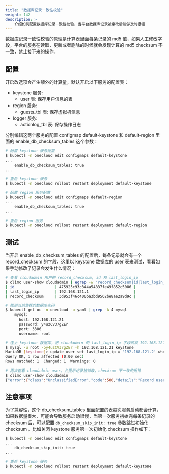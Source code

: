 ```yaml
---
title: "数据库记录一致性校验"
weight: 142
description: >
    介绍如何配置数据库记录一致性校验，当平台数据库记录被窜改后能够及时报错
---
```


数据库记录一致性校验的原理是计算表里面每条记录的 md5 值，如果人工修改字段，平台的服务在读取，更新或者删除的时候就会发现计算的 md5 checksum 不一致，禁止接下来的操作。

## 配置

开启改选项会产生额外的计算量。默认开启以下服务的配置表：

- keystone 服务:
    - user 表: 保存用户信息的表
- region 服务:
    - guests_tbl 表: 保存虚拟机信息
- logger 服务:
    - actionlog_tbl 表: 保存操作日志

分别编辑这两个服务的配置 configmap default-keystone 和 default-region 里面的 enable_db_checksum_tables 这个参数：

```bash
# 配置 keystone 服务配置
$ kubectl -n onecloud edit configmaps default-keystone
...
    enable_db_checksum_tables: true
...

# 重启 keystone 服务
$ kubectl -n onecloud rollout restart deployment default-keystone

# 配置 region 服务配置
$ kubectl -n onecloud edit configmaps default-region
...
    enable_db_checksum_tables: true
...

# 重启 region 服务
$ kubectl -n onecloud rollout restart deployment default-region
```

## 测试

当开启 enable_db_checksum_tables 的配置后，每条记录就会有一个 record_checksum 的字段，这里以 keystone 数据库的 user 表来测试，看看如果手动修改了记录会发生什么情况：

```bash
# 查看 cloudadmin 用户的 record_checksum, id 和 last_login_ip
$ climc user-show cloudadmin | egrep -w 'record_checksum|id|last_login_ip'
| id                  | 475925c93c344a54837fe49f852c5086 |
| last_login_ip       | 192.168.121.1                    |
| record_checksum     | 3d953f46c400ba3bd9562be8ae2a9d9c |

# 找到当前集群的数据库密码
$ kubectl get oc -n onecloud -o yaml | grep -A 4 mysql
    mysql:
      host: 192.168.121.21
      password: y4uzCV37gZEr
      port: 3306
      username: root

# 连上 keystone 数据库，把 cloudadmin 的 last_login_ip 字段改成 192.168.121.2
$ mysql -u root -py4uzCV37gZEr -h 192.168.121.21 keystone
MariaDB [keystone]> update user set last_login_ip = '192.168.121.2' where id = '475925c93c344a54837fe49f852c5086';
Query OK, 1 row affected (0.00 sec)
Rows matched: 1  Changed: 1  Warnings: 0

# 再次查看 cloudadmin user，会提示记录被修改，checksum 不一致的报错
$ climc user-show cloudadmin
{"error":{"class":"UnclassifiedError","code":500,"details":"Record user(475925c93c344a54837fe49f852c5086) checksum changed, expected(3d953f46c400ba3bd9562be8ae2a9d9c) != calculated(701f345054c8fee78cebb130730c8ba0)","request":{"headers":{"User-Agent":"yunioncloud-go/201708","X-Auth-Token":"*"},"method":"GET","url":"http://192.168.121.21:30500/v3/users/cloudadmin"}}}
```

## 注意事项

为了兼容性，这个 db_checksum_tables 里面配置的表每次服务启动都会计算，如果数据量很大，可能会导致服务启动很慢，当第一次服务初始完每条记录的 checksum 后，可以配置 `db_checksum_skip_init: true` 参数跳过初始化 checksum 。比如关闭 keystone 服务第一次初始化 checksum 操作如下：

```bash
$ kubectl -n onecloud edit configmaps default-keystone
...
    db_checksum_skip_init: true
...

# 重启 keystone 服务
$ kubectl -n onecloud rollout restart deployment default-keystone
```
